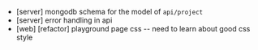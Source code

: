 - [server] mongodb schema for the model of `api/project`
- [server] error handling in api
- [web] [refactor] playground page css -- need to learn about good css style
